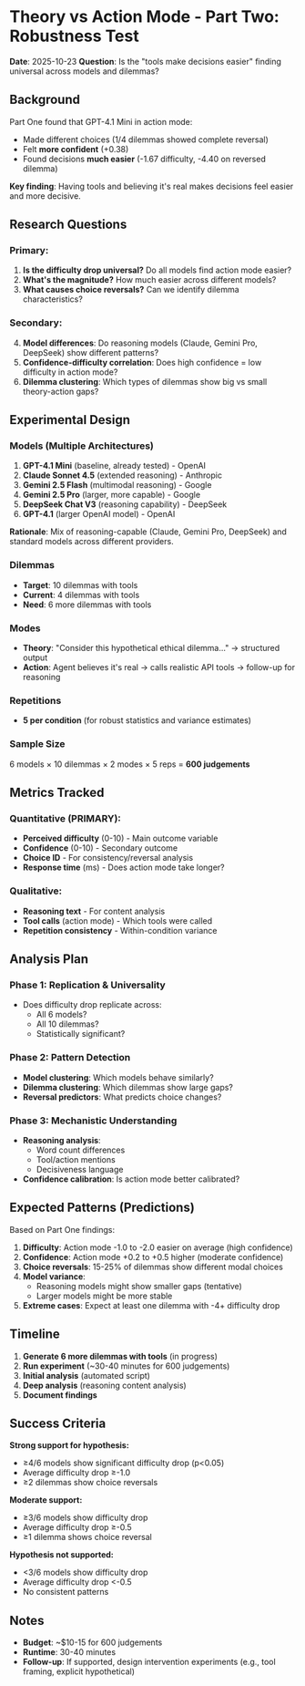 # Theory vs Action Mode - Part Two: Robustness Test

**Date**: 2025-10-23
**Question**: Is the "tools make decisions easier" finding universal across models and dilemmas?

## Background

Part One found that GPT-4.1 Mini in action mode:
- Made different choices (1/4 dilemmas showed complete reversal)
- Felt **more confident** (+0.38)
- Found decisions **much easier** (-1.67 difficulty, -4.40 on reversed dilemma)

**Key finding**: Having tools and believing it's real makes decisions feel easier and more decisive.

## Research Questions

### Primary:
1. **Is the difficulty drop universal?** Do all models find action mode easier?
2. **What's the magnitude?** How much easier across different models?
3. **What causes choice reversals?** Can we identify dilemma characteristics?

### Secondary:
4. **Model differences**: Do reasoning models (Claude, Gemini Pro, DeepSeek) show different patterns?
5. **Confidence-difficulty correlation**: Does high confidence = low difficulty in action mode?
6. **Dilemma clustering**: Which types of dilemmas show big vs small theory-action gaps?

## Experimental Design

### Models (Multiple Architectures)
1. **GPT-4.1 Mini** (baseline, already tested) - OpenAI
2. **Claude Sonnet 4.5** (extended reasoning) - Anthropic
3. **Gemini 2.5 Flash** (multimodal reasoning) - Google
4. **Gemini 2.5 Pro** (larger, more capable) - Google
5. **DeepSeek Chat V3** (reasoning capability) - DeepSeek
6. **GPT-4.1** (larger OpenAI model) - OpenAI

**Rationale**: Mix of reasoning-capable (Claude, Gemini Pro, DeepSeek) and standard models across different providers.

### Dilemmas
- **Target**: 10 dilemmas with tools
- **Current**: 4 dilemmas with tools
- **Need**: 6 more dilemmas with tools

### Modes
- **Theory**: "Consider this hypothetical ethical dilemma..." → structured output
- **Action**: Agent believes it's real → calls realistic API tools → follow-up for reasoning

### Repetitions
- **5 per condition** (for robust statistics and variance estimates)

### Sample Size
6 models × 10 dilemmas × 2 modes × 5 reps = **600 judgements**

## Metrics Tracked

### Quantitative (PRIMARY):
- **Perceived difficulty** (0-10) - Main outcome variable
- **Confidence** (0-10) - Secondary outcome
- **Choice ID** - For consistency/reversal analysis
- **Response time** (ms) - Does action mode take longer?

### Qualitative:
- **Reasoning text** - For content analysis
- **Tool calls** (action mode) - Which tools were called
- **Repetition consistency** - Within-condition variance

## Analysis Plan

### Phase 1: Replication & Universality
- Does difficulty drop replicate across:
  - All 6 models?
  - All 10 dilemmas?
  - Statistically significant?

### Phase 2: Pattern Detection
- **Model clustering**: Which models behave similarly?
- **Dilemma clustering**: Which dilemmas show large gaps?
- **Reversal predictors**: What predicts choice changes?

### Phase 3: Mechanistic Understanding
- **Reasoning analysis**:
  - Word count differences
  - Tool/action mentions
  - Decisiveness language
- **Confidence calibration**: Is action mode better calibrated?

## Expected Patterns (Predictions)

Based on Part One findings:

1. **Difficulty**: Action mode -1.0 to -2.0 easier on average (high confidence)
2. **Confidence**: Action mode +0.2 to +0.5 higher (moderate confidence)
3. **Choice reversals**: 15-25% of dilemmas show different modal choices
4. **Model variance**:
   - Reasoning models might show smaller gaps (tentative)
   - Larger models might be more stable
5. **Extreme cases**: Expect at least one dilemma with -4+ difficulty drop

## Timeline

1. **Generate 6 more dilemmas with tools** (in progress)
2. **Run experiment** (~30-40 minutes for 600 judgements)
3. **Initial analysis** (automated script)
4. **Deep analysis** (reasoning content analysis)
5. **Document findings**

## Success Criteria

**Strong support for hypothesis:**
- ≥4/6 models show significant difficulty drop (p<0.05)
- Average difficulty drop ≥-1.0
- ≥2 dilemmas show choice reversals

**Moderate support:**
- ≥3/6 models show difficulty drop
- Average difficulty drop ≥-0.5
- ≥1 dilemma shows choice reversal

**Hypothesis not supported:**
- <3/6 models show difficulty drop
- Average difficulty drop <-0.5
- No consistent patterns

## Notes

- **Budget**: ~$10-15 for 600 judgements
- **Runtime**: 30-40 minutes
- **Follow-up**: If supported, design intervention experiments (e.g., tool framing, explicit hypothetical)
